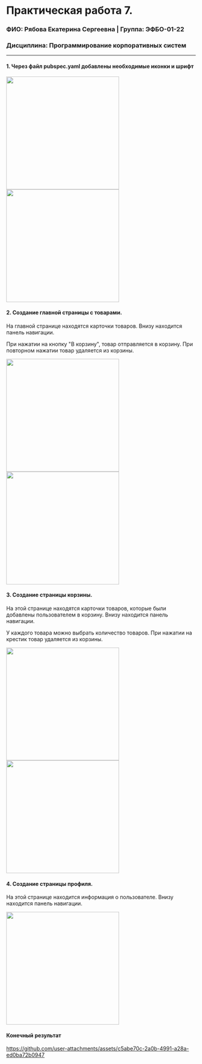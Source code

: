 Практическая работа 7.
=================================
### ФИО: Рябова Екатерина Сергеевна | Группа: ЭФБО-01-22
### Дисциплина: Программирование корпоративных систем

***

#### 1. Через файл pubspec.yaml добавлены необходимые иконки и шрифт

<img src="https://github.com/user-attachments/assets/0e08b206-0c3f-4bbb-8cbc-f0fe5959c877" width="300">
<img src="https://github.com/user-attachments/assets/640c71d6-3826-41d9-9981-ac85050a6915" width="300">

#### 2. Создание главной страницы с товарами. 
На главной странице находятся карточки товаров. Внизу находится панель навигации.

При нажатии на кнопку "В корзину", товар отправляется в корзину. При повторном нажатии товар удаляется из корзины.

<img src="https://github.com/user-attachments/assets/8e9c145c-b0c5-489d-8661-986984f21feb" width="300">
<img src="https://github.com/user-attachments/assets/e3ad32c4-0d92-4d85-b44a-19eabaacc748" width="300">

#### 3. Создание страницы корзины.

На этой странице находятся карточки товаров, которые были добавлены пользователем в корзину. Внизу находится панель навигации.

У каждого товара можно выбрать количество товаров. При нажатии на крестик товар удаляется из корзины.

<img src="https://github.com/user-attachments/assets/6197ce88-8e51-4ad7-8424-79aeba5491a3" width="300">
<img src="https://github.com/user-attachments/assets/852b4a36-ac17-4e8a-9c3f-9b5ae09a24b2" width="300">

#### 4. Создание страницы профиля.
На этой странице находится информация о пользователе. Внизу находится панель навигации.

<img src="https://github.com/user-attachments/assets/16adf862-660e-4002-b226-d667a4f90d76" width="300">

#### Конечный результат

https://github.com/user-attachments/assets/c5abe70c-2a0b-4991-a28a-ed0ba72b0947


